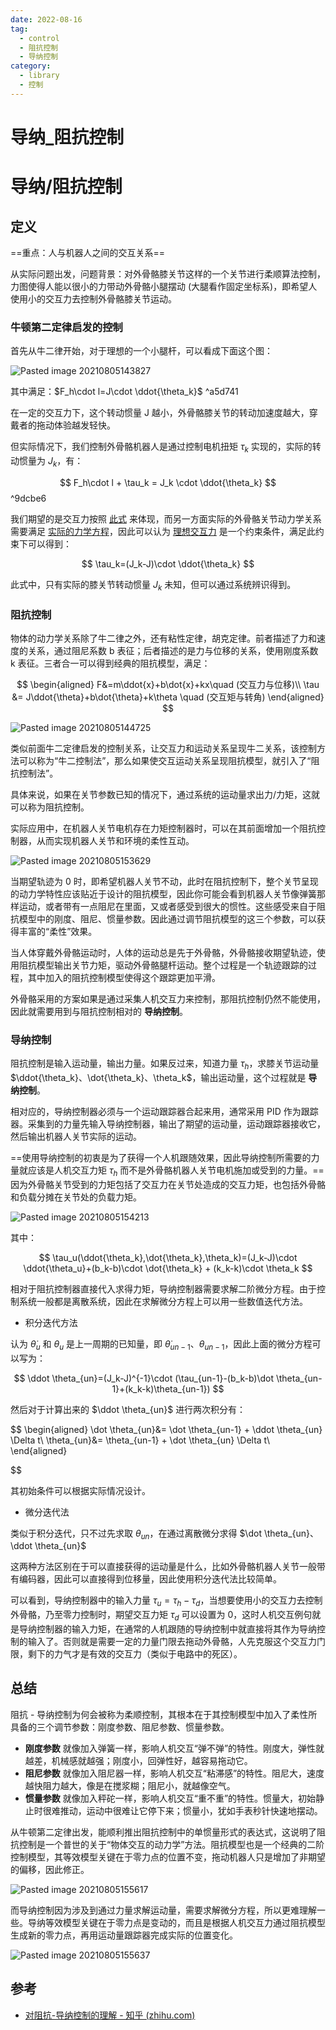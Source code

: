 ```yaml
---
date: 2022-08-16
tag:
  - control
  - 阻抗控制
  - 导纳控制
category:
  - library
  - 控制
---
```


# 导纳_阻抗控制

# 导纳/阻抗控制

## 定义

==重点：人与机器人之间的交互关系==

从实际问题出发，问题背景：对外骨骼膝关节这样的一个关节进行柔顺算法控制，力图使得人能以很小的力带动外骨骼小腿摆动 (大腿看作固定坐标系)，即希望人使用小的交互力去控制外骨骼膝关节运动。

### 牛顿第二定律启发的控制

首先从牛二律开始，对于理想的一个小腿杆，可以看成下面这个图：

![Pasted image 20210805143827](./assets/Pasted-image-20210805143827.png)

其中满足：$F_h\cdot l=J\cdot \ddot{\theta_k}$ ^a5d741

在一定的交互力下，这个转动惯量 J 越小，外骨骼膝关节的转动加速度越大，穿戴者的拖动体验越发轻快。

但实际情况下，我们控制外骨骼机器人是通过控制电机扭矩 $\tau_k$ 实现的，实际的转动惯量为 $J_k$，有：


$$
F_h\cdot l + \tau_k = J_k \cdot \ddot{\theta_k}
$$
 ^9dcbe6

我们期望的是交互力按照 [此式](./) 来体现，而另一方面实际的外骨骼关节动力学关系需要满足 [实际的力学方程](./)，因此可以认为 [理想交互力](./) 是一个约束条件，满足此约束下可以得到：


$$
\tau_k=(J_k-J)\cdot \ddot{\theta_k}
$$


此式中，只有实际的膝关节转动惯量 $J_k$ 未知，但可以通过系统辨识得到。

### 阻抗控制

物体的动力学关系除了牛二律之外，还有粘性定律，胡克定律。前者描述了力和速度的关系，通过阻尼系数 b 表征；后者描述的是力与位移的关系，使用刚度系数 k 表征。三者合一可以得到经典的阻抗模型，满足：


$$
\begin{aligned}
F&=m\ddot{x}+b\dot{x}+kx\quad (交互力与位移)\\
\tau &= J\ddot{\theta}+b\dot{\theta}+k\theta \quad (交互矩与转角)
\end{aligned}
$$


![Pasted image 20210805144725](./assets/Pasted-image-20210805144725.png)

类似前面牛二定律启发的控制关系，让交互力和运动关系呈现牛二关系，该控制方法可以称为“牛二控制法”，那么如果使交互运动关系呈现阻抗模型，就引入了“阻抗控制法”。

具体来说，如果在关节参数已知的情况下，通过系统的运动量求出力/力矩，这就可以称为阻抗控制。

实际应用中，在机器人关节电机存在力矩控制器时，可以在其前面增加一个阻抗控制器，从而实现机器人关节和环境的柔性互动。

![Pasted image 20210805153629](./assets/Pasted-image-20210805153629.png)

当期望轨迹为 0 时，即希望机器人关节不动，此时在阻抗控制下，整个关节呈现的动力学特性应该贴近于设计的阻抗模型，因此你可能会看到机器人关节像弹簧那样运动，或者带有一点阻尼在里面，又或者感受到很大的惯性。这些感受来自于阻抗模型中的刚度、阻尼、惯量参数。因此通过调节阻抗模型的这三个参数，可以获得丰富的“柔性”效果。

当人体穿戴外骨骼运动时，人体的运动总是先于外骨骼，外骨骼接收期望轨迹，使用阻抗模型输出关节力矩，驱动外骨骼腿杆运动。整个过程是一个轨迹跟踪的过程，其中加入的阻抗控制模型使得这个跟踪更加平滑。

外骨骼采用的方案如果是通过采集人机交互力来控制，那阻抗控制仍然不能使用，因此就需要用到与阻抗控制相对的 **导纳控制**。

### 导纳控制

阻抗控制是输入运动量，输出力量。如果反过来，知道力量 $\tau_h$，求膝关节运动量 $\ddot{\theta_k}、\dot{\theta_k}、\theta_k$，输出运动量，这个过程就是 **导纳控制**。

相对应的，导纳控制器必须与一个运动跟踪器合起来用，通常采用 PID 作为跟踪器。采集到的力量先输入导纳控制器，输出了期望的运动量，运动跟踪器接收它，然后输出机器人关节实际的运动。

==使用导纳控制的初衷是为了获得一个人机跟随效果，因此导纳控制所需要的力量就应该是人机交互力矩 $\tau_h$ 而不是外骨骼机器人关节电机施加或受到的力量。==因为外骨骼关节受到的力矩包括了交互力在关节处造成的交互力矩，也包括外骨骼和负载分摊在关节处的负载力矩。

![Pasted image 20210805154213](./assets/Pasted-image-20210805154213.png)

其中：


$$
\tau_u(\ddot{\theta_k},\dot{\theta_k},\theta_k)=(J_k-J)\cdot \ddot{\theta_u}+(b_k-b)\cdot \dot{\theta_k} + (k_k-k)\cdot \theta_k
$$


相对于阻抗控制器直接代入求得力矩，导纳控制器需要求解二阶微分方程。由于控制系统一般都是离散系统，因此在求解微分方程上可以用一些数值迭代方法。

- 积分迭代方法

认为 $\dot \theta_u$ 和 $\theta_u$ 是上一周期的已知量，即 $\dot \theta_{un-1}、\theta_{un-1}$，因此上面的微分方程可以写为：


$$
\ddot \theta_{un}=(J_k-J)^{-1}\cdot (\tau_{un-1}-(b_k-b)\dot \theta_{un-1}+(k_k-k)\theta_{un-1})
$$


然后对于计算出来的 $\ddot \theta_{un}$ 进行两次积分有：


$$
\begin{aligned}
	\dot \theta_{un}&= \dot \theta_{un-1} + \ddot \theta_{un} \Delta t\\
	\theta_{un}&= \theta_{un-1} + \dot \theta_{un} \Delta t\\
\end{aligned}

$$


其初始条件可以根据实际情况设计。

- 微分迭代法

类似于积分迭代，只不过先求取 $\theta_{un}$，在通过离散微分求得 $\dot \theta_{un}、\ddot \theta_{un}$

这两种方法区别在于可以直接获得的运动量是什么，比如外骨骼机器人关节一般带有编码器，因此可以直接得到位移量，因此使用积分迭代法比较简单。

可以看到，导纳控制器中的输入力量 $\tau_u = \tau_h-\tau_d$，当想要使用小的交互力去控制外骨骼，乃至零力控制时，期望交互力矩 $\tau_d$ 可以设置为 0，这时人机交互例句就是导纳控制器的输入力矩，在通常的人机跟随的导纳控制中就直接将其作为导纳控制的输入了。否则就是需要一定的力量门限去拖动外骨骼，人先克服这个交互力门限，剩下的力气才是有效的交互力（类似于电路中的死区）。

## 总结

阻抗 - 导纳控制为何会被称为柔顺控制，其根本在于其控制模型中加入了柔性所具备的三个调节参数：刚度参数、阻尼参数、惯量参数。

- **刚度参数** 就像加入弹簧一样，影响人机交互“弹不弹”的特性。刚度大，弹性就越差，机械感就越强；刚度小，回弹性好，越容易拖动它。
- **阻尼参数** 就像加入阻尼器一样，影响人机交互“粘滞感”的特性。阻尼大，速度越快阻力越大，像是在搅浆糊；阻尼小，就越像空气。
- **惯量参数** 就像加入秤砣一样，影响人机交互“重不重”的特性。惯量大，初始静止时很难推动，运动中很难让它停下来；惯量小，犹如手表秒针快速地摆动。


从牛顿第二定律出发，能顺利推出阻抗控制中的单惯量形式的表达式，这说明了阻抗控制是一个普世的关于“物体交互的动力学”方法。阻抗模型也是一个经典的二阶控制模型，其等效模型关键在于零力点的位置不变，拖动机器人只是增加了非期望的偏移，因此修正。

![Pasted image 20210805155617](./assets/Pasted-image-20210805155617.png)

而导纳控制因为涉及到通过力量求解运动量，需要求解微分方程，所以更难理解一些。导纳等效模型关键在于零力点是变动的，而且是根据人机交互力通过阻抗模型生成新的零力点，再用运动量跟踪器完成实际的位置变化。

![Pasted image 20210805155637](./assets/Pasted-image-20210805155637.png)

## 参考

- [对阻抗-导纳控制的理解 - 知乎 (zhihu.com)](https://zhuanlan.zhihu.com/p/157853632)
